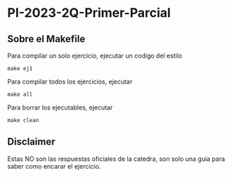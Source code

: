 # PI-2023-2Q-Primer-Parcial
 
## Sobre el Makefile
Para compilar un solo ejercicio, ejecutar un codigo del estilo
```shell
make ej1
```

Para compilar todos los ejercicios, ejecutar
```shell
make all
```

Para borrar los ejecutables, ejecutar
```shell
make clean
```

## Disclaimer
Estas NO son las respuestas oficiales de la catedra, son solo una guia para saber como encarar el ejercicio.